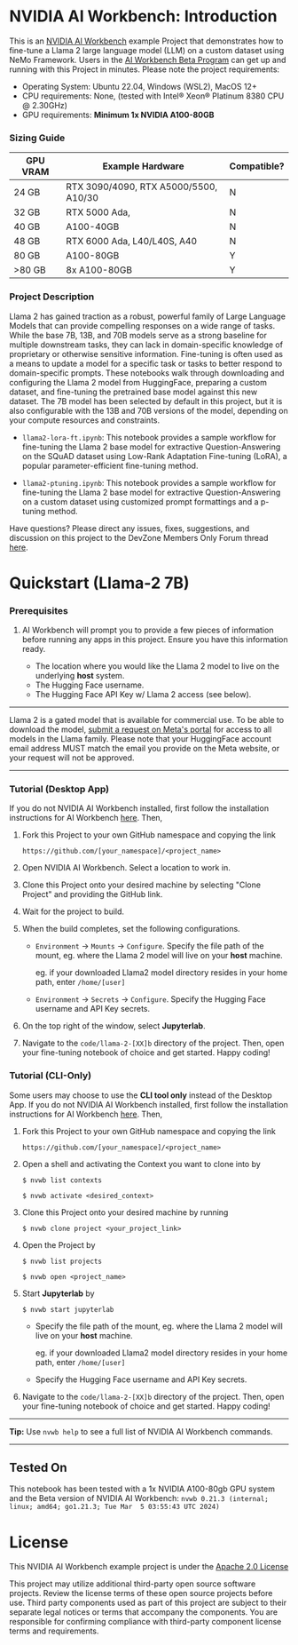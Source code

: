 # NVIDIA AI Workbench: Introduction
This is an [NVIDIA AI Workbench](https://www.nvidia.com/en-us/deep-learning-ai/solutions/data-science/workbench/) example Project that demonstrates how to fine-tune a Llama 2 large language model (LLM) on a custom dataset using NeMo Framework. Users in the [AI Workbench Beta Program](https://developer.nvidia.com/ai-workbench-beta) can get up and running with this Project in minutes. Please note the project requirements:

* Operating System: Ubuntu 22.04, Windows (WSL2), MacOS 12+
* CPU requirements: None, (tested with Intel&reg; Xeon&reg; Platinum 8380 CPU @ 2.30GHz)
* GPU requirements: **Minimum 1x NVIDIA A100-80GB**

### Sizing Guide

| GPU VRAM | Example Hardware | Compatible? |
| -------- | ------- | ------- |
| 24 GB | RTX 3090/4090, RTX A5000/5500, A10/30 | N |
| 32 GB | RTX 5000 Ada,  | N |
| 40 GB | A100-40GB | N |
| 48 GB | RTX 6000 Ada, L40/L40S, A40 | N |
| 80 GB | A100-80GB | Y |
| >80 GB | 8x A100-80GB | Y |

### Project Description
Llama 2 has gained traction as a robust, powerful family of Large Language Models that can provide compelling responses on a wide range of tasks. While the base 7B, 13B, and 70B models serve as a strong baseline for multiple downstream tasks, they can lack in domain-specific knowledge of proprietary or otherwise sensitive information. Fine-tuning is often used as a means to update a model for a specific task or tasks to better respond to domain-specific prompts. These notebooks walk through downloading and configuring the Llama 2 model from HuggingFace, preparing a custom dataset, and fine-tuning the pretrained base model against this new dataset. The 7B model has been selected by default in this project, but it is also configurable with the 13B and 70B versions of the model, depending on your compute resources and constraints. 

* ```llama2-lora-ft.ipynb```: This notebook provides a sample workflow for fine-tuning the Llama 2 base model for extractive Question-Answering on the SQuAD dataset using Low-Rank Adaptation Fine-tuning (LoRA), a popular parameter-efficient fine-tuning method. 

* ```llama2-ptuning.ipynb```: This notebook provides a sample workflow for fine-tuning the Llama 2 base model for extractive Question-Answering on a custom dataset using customized prompt formattings and a p-tuning method.

Have questions? Please direct any issues, fixes, suggestions, and discussion on this project to the DevZone Members Only Forum thread [here](https://forums.developer.nvidia.com/t/support-workbench-example-project-llama-2-finetune/278375). 

# Quickstart (Llama-2 7B)

### Prerequisites
1. AI Workbench will prompt you to provide a few pieces of information before running any apps in this project. Ensure you have this information ready. 
   
   * The location where you would like the Llama 2 model to live on the underlying **host** system. 
   * The Hugging Face username. 
   * The Hugging Face API Key w/ Llama 2 access (see below).

---
Llama 2 is a gated model that is available for commercial use. To be able to download the model, [submit a request on Meta's portal](https://ai.meta.com/resources/models-and-libraries/llama-downloads/) for access to all models in the Llama family. Please note that your HuggingFace account email address MUST match the email you provide on the Meta website, or your request will not be approved.

---

### Tutorial (Desktop App)

If you do not NVIDIA AI Workbench installed, first follow the installation instructions for AI Workbench [here](https://developer.nvidia.com/ai-workbench-beta/). Then, 

1. Fork this Project to your own GitHub namespace and copying the link

   ```
   https://github.com/[your_namespace]/<project_name>
   ```
   
2. Open NVIDIA AI Workbench. Select a location to work in. 
   
3. Clone this Project onto your desired machine by selecting "Clone Project" and providing the GitHub link.
   
4. Wait for the project to build. 
   
5. When the build completes, set the following configurations.

   * `Environment` &rarr; `Mounts` &rarr; `Configure`. Specify the file path of the mount, eg. where the Llama 2 model will live on your **host** machine.
   
      eg. if your downloaded Llama2 model directory resides in your home path, enter ```/home/[user]```

   * `Environment` &rarr; `Secrets` &rarr; `Configure`. Specify the Hugging Face username and API Key secrets.

6. On the top right of the window, select **Jupyterlab**. 

7. Navigate to the `code/llama-2-[XX]b` directory of the project. Then, open your fine-tuning notebook of choice and get started. Happy coding!

### Tutorial (CLI-Only)
Some users may choose to use the **CLI tool only** instead of the Desktop App. If you do not NVIDIA AI Workbench installed, first follow the installation instructions for AI Workbench [here](https://developer.nvidia.com/ai-workbench-beta/). Then, 
1. Fork this Project to your own GitHub namespace and copying the link

   ```
   https://github.com/[your_namespace]/<project_name>
   ```
   
2. Open a shell and activating the Context you want to clone into by

   ```
   $ nvwb list contexts
   
   $ nvwb activate <desired_context>
   ```
   
3. Clone this Project onto your desired machine by running

   ```
   $ nvwb clone project <your_project_link>
   ```
   
4. Open the Project by

   ```
   $ nvwb list projects
   
   $ nvwb open <project_name>
   ```

5. Start **Jupyterlab** by

   ```
   $ nvwb start jupyterlab
   ```
   
   * Specify the file path of the mount, eg. where the Llama 2 model will live on your **host** machine.
   
      eg. if your downloaded Llama2 model directory resides in your home path, enter ```/home/[user]```

   * Specify the Hugging Face username and API Key secrets.

6. Navigate to the `code/llama-2-[XX]b` directory of the project. Then, open your fine-tuning notebook of choice and get started. Happy coding!

---
**Tip:** Use ```nvwb help``` to see a full list of NVIDIA AI Workbench commands. 

---

## Tested On
This notebook has been tested with a 1x NVIDIA A100-80gb GPU system and the Beta version of NVIDIA AI Workbench: ```nvwb 0.21.3 (internal; linux; amd64; go1.21.3; Tue Mar  5 03:55:43 UTC 2024)```

# License
This NVIDIA AI Workbench example project is under the [Apache 2.0 License](https://github.com/nv-edwli/llama-2-finetune/blob/main/LICENSE.txt)

This project may utilize additional third-party open source software projects. Review the license terms of these open source projects before use. Third party components used as part of this project are subject to their separate legal notices or terms that accompany the components. You are responsible for confirming compliance with third-party component license terms and requirements. 
